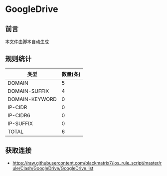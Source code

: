# GoogleDrive

## 前言
本文件由脚本自动生成

## 规则统计
| 类型 | 数量(条)  | 
| ---- | ----  |
| DOMAIN | 5  | 
| DOMAIN-SUFFIX | 4  | 
| DOMAIN-KEYWORD | 0  | 
| IP-CIDR | 0  | 
| IP-CIDR6 | 0  | 
| IP-SUFFIX | 0  | 
| TOTAL | 6  | 

## 获取连接
- https://raw.githubusercontent.com/blackmatrix7/ios_rule_script/master/rule/Clash/GoogleDrive/GoogleDrive.list 
